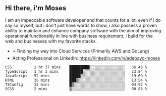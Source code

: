 ## Hi there, i'm Moses

I am an impeccable software developer and that counts for a lot, even if i do say so myself, but i don't just have words to show, i also possess a proven ability to maintain and enhance company software with the aim of improving operational functionality in line with business requirement. I build for the web and businesses with my favorite stacks.
- ⚡ Finding my way into Cloud Services (Primarily AWS and GoLang)
- Acting Professional on LinkedIn: https://linkedin.com/in/adebayo-moses

<!--START_SECTION:waka-->

```text
CSS          1 hr 37 mins    █████████░░░░░░░░░░░░░░░░   36.43 %
TypeScript   1 hr 3 mins     ██████░░░░░░░░░░░░░░░░░░░   23.84 %
JavaScript   52 mins         █████░░░░░░░░░░░░░░░░░░░░   19.69 %
HTML         36 mins         ███▒░░░░░░░░░░░░░░░░░░░░░   13.54 %
TSConfig     13 mins         █▒░░░░░░░░░░░░░░░░░░░░░░░   04.92 %
SCSS         2 mins          ▒░░░░░░░░░░░░░░░░░░░░░░░░   00.83 %
```

<!--END_SECTION:waka-->

